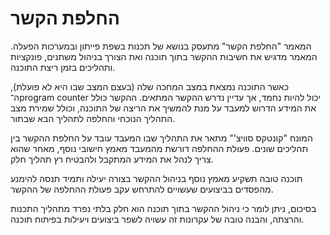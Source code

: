 # החלפת הקשר

המאמר "החלפת הקשר" מתעסק בנושא של תכנות בשפת פייתון ובמערכות הפעלה. המאמר מדגיש את חשיבות ההקשר בתוך תוכנה ואת הצורך בניהול משתנים, פונקציות ותהליכים בזמן ריצת התוכנה.

כאשר התוכנה נמצאת במצב המחכה שלה (בעצם המצב שבו היא לא פועלת), ה־program counter יכול להיות נחמד, אך עדיין נדרש ההקשר המתאים. ההקשר כולל את המידע הדרוש למעבד על מנת להמשיך את הריצה של התוכנה, וכולל שמירת מצב התהליך הנוכחי והחלפה לתהליך הבא שבתור.

המונח "קונטקס סוויצ'" מתאר את התהליך שבו המעבד עובד על החלפת ההקשר בין תהליכים שונים. פעולת ההחלפה דורשת מהמעבד מאמץ חישובי נוסף, מאחר שהוא צריך לנהל את המידע המתקבל ולהבטיח רץ תהליך חלק.

תוכנה טובה תשקיע מאמץ נוסף בניהול ההקשר בצורה יעילה ותמיד תנסה להימנע מהפסדים בביצועים שעשויים להתרחש עקב פעולת ההחלפה של ההקשר.

בסיכום, ניתן לומר כי ניהול ההקשר בתוך תוכנה הוא חלק בלתי נפרד מתהליך התכנות והרצתה, והבנה טובה של עקרונות זה עשויה לשפר ביצועים ויעילות בפיתוח תוכנה.